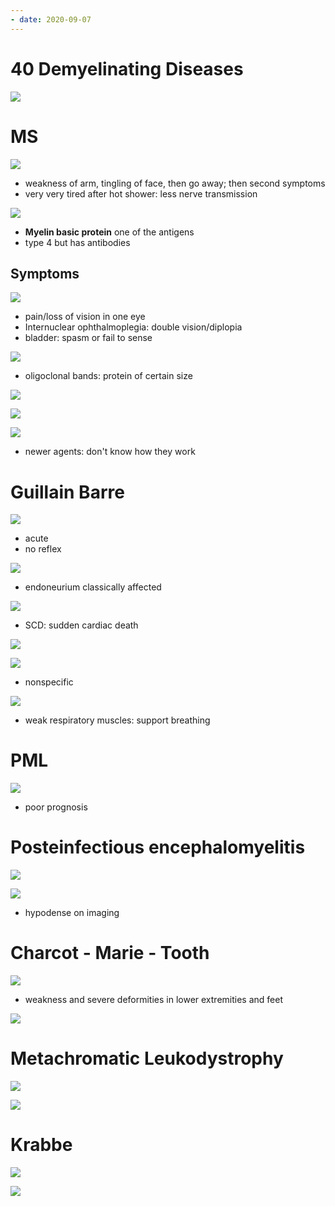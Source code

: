 ```yaml
---
- date: 2020-09-07
---
```


# 40 Demyelinating Diseases

<!-- examples of demyelinating diseases.. -->

![](https://photos.thisispiggy.com/file/wikiFiles/3atQqzO.jpg)

# MS

<!-- MS is, demographics, overview symptoms.. -->

![](https://photos.thisispiggy.com/file/wikiFiles/C8hePZo.jpg)

- weakness of arm, tingling of face, then go away; then second symptoms
- very very tired after hot shower: less nerve transmission

<!-- MS pathogenesis.. -->

![](https://photos.thisispiggy.com/file/wikiFiles/WwgjW8a.jpg)

- **Myelin basic protein** one of the antigens
- type 4 but has antibodies

## Symptoms

<!-- MS classic symptoms.. -->

![](https://photos.thisispiggy.com/file/wikiFiles/PY34Tpz.jpg)

- pain/loss of vision in one eye
- Internuclear ophthalmoplegia: double vision/diplopia
- bladder: spasm or fail to sense

<!-- MS diagnosis and imaging.. -->

![](https://photos.thisispiggy.com/file/wikiFiles/HUmy5vD.jpg)

- oligoclonal bands: protein of certain size

![](https://photos.thisispiggy.com/file/wikiFiles/SKPAdDI.jpg)

![](https://photos.thisispiggy.com/file/wikiFiles/QcgpHuT.jpg)

<!-- MS treatment.. -->

![](https://photos.thisispiggy.com/file/wikiFiles/MYBKJ5E.jpg)

- newer agents: don't know how they work

# Guillain Barre

<!-- Guillain Barre is, symptoms.. -->

![](https://photos.thisispiggy.com/file/wikiFiles/QnYBybp.jpg)

- acute
- no reflex

![](https://photos.thisispiggy.com/file/wikiFiles/Mjho8MH.jpg)

- endoneurium classically affected

![](https://photos.thisispiggy.com/file/wikiFiles/ADK1HkK.jpg)

- SCD: sudden cardiac death

<!-- Guillain-Barre causes.. -->

![](https://photos.thisispiggy.com/file/wikiFiles/dH6mAzA.jpg)

<!-- Guillain-Barre labs and treatment.. -->

![](https://photos.thisispiggy.com/file/wikiFiles/vuW8dol.jpg)

- nonspecific

![](https://photos.thisispiggy.com/file/wikiFiles/PatKFUL.jpg)

- weak respiratory muscles: support breathing

# PML

<!-- PML is, cause, pathogenesis symptoms, diagnosis.. -->

![](https://photos.thisispiggy.com/file/wikiFiles/KKRZ9Jf.jpg)

- poor prognosis

# Posteinfectious encephalomyelitis

<!-- postinfectious encephalomyelitis is, causes, pathogenesis, imaging.. -->

![](https://photos.thisispiggy.com/file/wikiFiles/gKPP25d.jpg)

![](https://photos.thisispiggy.com/file/wikiFiles/aXQXEZw.jpg)

- hypodense on imaging

# Charcot - Marie - Tooth

<!-- charcot-marie-tooth is, cause, demographics, symptoms.. -->

![](https://photos.thisispiggy.com/file/wikiFiles/qJ5gNsv.jpg)

- weakness and severe deformities in lower extremities and feet

![](https://photos.thisispiggy.com/file/wikiFiles/JRWgYYG.jpg)

# Metachromatic Leukodystrophy

<!-- ignore -->

![](https://photos.thisispiggy.com/file/wikiFiles/wmB8vm4.jpg)

![](https://photos.thisispiggy.com/file/wikiFiles/DPv8UgG.jpg)

# Krabbe

![](https://photos.thisispiggy.com/file/wikiFiles/7gnhJxA.jpg)

![](https://photos.thisispiggy.com/file/wikiFiles/PtJyM4V.jpg)
